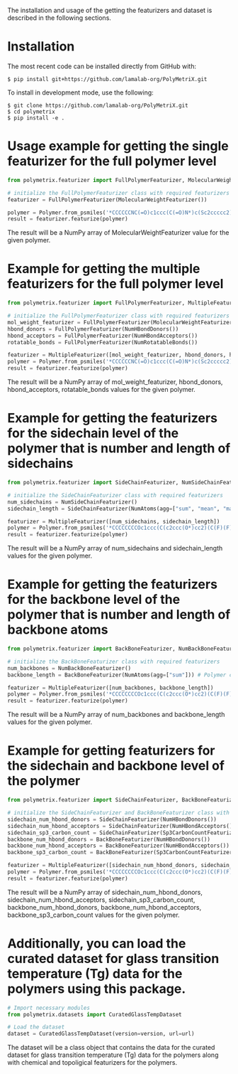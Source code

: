 The installation and usage of the getting the featurizers and dataset is described in the following sections.

# Installation
The most recent code can be installed directly from GitHub with:
```shell
$ pip install git+https://github.com/lamalab-org/PolyMetriX.git
```

To install in development mode, use the following:

```shell
$ git clone https://github.com/lamalab-org/PolyMetriX.git
$ cd polymetrix
$ pip install -e .
```

# Usage example for getting the single featurizer for the full polymer level
```python
from polymetrix.featurizer import FullPolymerFeaturizer, MolecularWeightFeaturizer, 

# initialize the FullPolymerFeaturizer class with required featurizers
featurizer = FullPolymerFeaturizer(MolecularWeightFeaturizer())

polymer = Polymer.from_psmiles('*CCCCCCNC(=O)c1ccc(C(=O)N*)c(Sc2ccccc2)c1')
result = featurizer.featurize(polymer)
```
The result will be a NumPy array of MolecularWeightFeaturizer value for the given polymer.


# Example for getting the multiple featurizers for the full polymer level
```python
from polymetrix.featurizer import FullPolymerFeaturizer, MultipleFeaturizer, MolecularWeightFeaturizer, NumHBondDonors, NumHBondAcceptors, NumRotatableBonds

# initialize the FullPolymerFeaturizer class with required featurizers
mol_weight_featurizer = FullPolymerFeaturizer(MolecularWeightFeaturizer())
hbond_donors = FullPolymerFeaturizer(NumHBondDonors())
hbond_acceptors = FullPolymerFeaturizer(NumHBondAcceptors())
rotatable_bonds = FullPolymerFeaturizer(NumRotatableBonds())

featurizer = MultipleFeaturizer([mol_weight_featurizer, hbond_donors, hbond_acceptors, rotatable_bonds])
polymer = Polymer.from_psmiles('*CCCCCCNC(=O)c1ccc(C(=O)N*)c(Sc2ccccc2)c1')
result = featurizer.featurize(polymer)
```
The result will be a NumPy array of mol_weight_featurizer, hbond_donors, hbond_acceptors, rotatable_bonds values for the given polymer.

# Example for getting the featurizers for the sidechain level of the polymer that is number and length of sidechains
```python
from polymetrix.featurizer import SideChainFeaturizer, NumSideChainFeaturizer, MultipleFeaturizer, NumAtoms

# initialize the SideChainFeaturizer class with required featurizers
num_sidechains = NumSideChainFeaturizer()
sidechain_length = SideChainFeaturizer(NumAtoms(agg=["sum", "mean", "max", "min"]))

featurizer = MultipleFeaturizer([num_sidechains, sidechain_length])
polymer = Polymer.from_psmiles('*CCCCCCCCOc1ccc(C(c2ccc(O*)cc2)(C(F)(F)F)C(F)(F)F)cc1')
result = featurizer.featurize(polymer)
```
The result will be a NumPy array of num_sidechains and sidechain_length values for the given polymer.


# Example for getting the featurizers for the backbone level of the polymer that is number and length of backbone atoms
```python
from polymetrix.featurizer import BackBoneFeaturizer, NumBackBoneFeaturizer, MultipleFeaturizer, NumAtoms

# initialize the BackBoneFeaturizer class with required featurizers
num_backbones = NumBackBoneFeaturizer()
backbone_length = BackBoneFeaturizer(NumAtoms(agg=["sum"])) # Polymer cannot have more than one backbone

featurizer = MultipleFeaturizer([num_backbones, backbone_length])
polymer = Polymer.from_psmiles('*CCCCCCCCOc1ccc(C(c2ccc(O*)cc2)(C(F)(F)F)C(F)(F)F)cc1')
result = featurizer.featurize(polymer)
```
The result will be a NumPy array of num_backbones and backbone_length values for the given polymer.


# Example for getting featurizers for the sidechain and backbone level of the polymer
```python
from polymetrix.featurizer import SideChainFeaturizer, BackBoneFeaturizer, NumHBondDonors, NumHBondAcceptors, Sp3CarbonCountFeaturizer, MultipleFeaturizer

# initialize the SideChainFeaturizer and BackBoneFeaturizer class with required featurizers
sidechain_num_hbond_donors = SideChainFeaturizer(NumHBondDonors())
sidechain_num_hbond_acceptors = SideChainFeaturizer(NumHBondAcceptors())
sidechain_sp3_carbon_count = SideChainFeaturizer(Sp3CarbonCountFeaturizer())
backbone_num_hbond_donors = BackBoneFeaturizer(NumHBondDonors())
backbone_num_hbond_acceptors = BackBoneFeaturizer(NumHBondAcceptors())
backbone_sp3_carbon_count = BackBoneFeaturizer(Sp3CarbonCountFeaturizer())

featurizer = MultipleFeaturizer([sidechain_num_hbond_donors, sidechain_num_hbond_acceptors, sidechain_sp3_carbon_count, backbone_num_hbond_donors, backbone_num_hbond_acceptors, backbone_sp3_carbon_count])
polymer = Polymer.from_psmiles('*CCCCCCCCOc1ccc(C(c2ccc(O*)cc2)(C(F)(F)F)C(F)(F)F)cc1')
result = featurizer.featurize(polymer)
```
The result will be a NumPy array of sidechain_num_hbond_donors, sidechain_num_hbond_acceptors, sidechain_sp3_carbon_count, backbone_num_hbond_donors, backbone_num_hbond_acceptors, backbone_sp3_carbon_count values for the given polymer.

# Additionally, you can load the curated dataset for glass transition temperature (Tg) data for the polymers using this package.
```python
# Import necessary modules
from polymetrix.datasets import CuratedGlassTempDataset

# Load the dataset
dataset = CuratedGlassTempDataset(version=version, url=url)
```
The dataset will be a class object that contains the data for the curated dataset for glass transition temperature (Tg) data for the polymers along with chemical and topoligical featurizers for the polymers.
